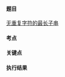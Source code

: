 #### 题目

[无重复字符的最长子串](https://leetcode-cn.com/problems/longest-substring-without-repeating-characters/)

#### 考点


#### 关键点



#### 执行结果

